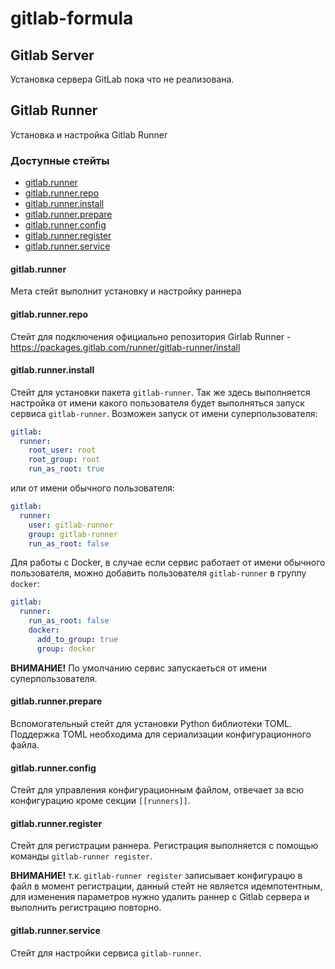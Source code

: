 # gitlab-formula

## Gitlab Server

Установка сервера GitLab пока что не реализована.

## Gitlab Runner

Установка и настройка Gitlab Runner

### Доступные стейты

* [gitlab.runner](gitlab.runner)
* [gitlab.runner.repo](gitlab.runner.install)
* [gitlab.runner.install](gitlab.runner.install)
* [gitlab.runner.prepare](gitlab.runner.prepare)
* [gitlab.runner.config](gitlab.runner.config)
* [gitlab.runner.register](gitlab.runner.register)
* [gitlab.runner.service](gitlab.runner.service)

#### gitlab.runner

Мета стейт выполнит установку и настройку раннера

#### gitlab.runner.repo

Стейт для подключения официально репозитория Girlab Runner - <https://packages.gitlab.com/runner/gitlab-runner/install>

#### gitlab.runner.install

Стейт для установки пакета `gitlab-runner`. Так же здесь выполняется настройка от имени какого пользователя будет выполняться запуск сервиса `gitlab-runner`. Возможен запуск от имени суперпользователя:

```yaml
gitlab:
  runner:
    root_user: root
    root_group: root
    run_as_root: true
```

или от имени обычного пользователя:

```yaml
gitlab:
  runner:
    user: gitlab-runner
    group: gitlab-runner
    run_as_root: false
```

Для работы с Docker, в случае если сервис работает от имени обычного пользователя, можно добавить пользователя `gitlab-runner` в группу `docker`:

```yaml
gitlab:
  runner:
    run_as_root: false
    docker:
      add_to_group: true
      group: docker
```

__ВНИМАНИЕ!__ По умолчанию сервис запускаеться от имени суперпользователя.

#### gitlab.runner.prepare

Вспомогательный стейт для установки Python библиотеки TOML. Поддержка TOML необходима для сериализации конфигурационного файла.

#### gitlab.runner.config

Стейт для управления конфигурационным файлом, отвечает за всю конфигурацию кроме секции `[[runners]]`.

#### gitlab.runner.register

Стейт для регистрации раннера. Регистрация выполняется с помощью команды `gitlab-runner register`.

__ВНИМАНИЕ!__ т.к. `gitlab-runner register` записывает конфигурацю в файл в момент регистрации, данный стейт не является идемпотентным, для изменения параметров нужно удалить раннер с Gitlab сервера и выполнить регистрацию повторно.

#### gitlab.runner.service

Стейт для настройки сервиса `gitlab-runner`.
